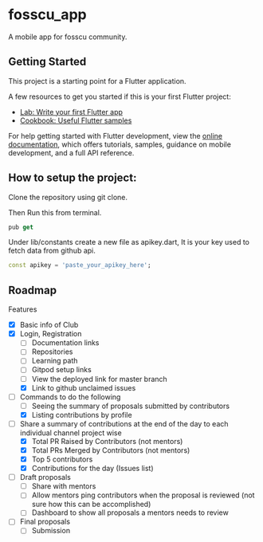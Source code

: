 # fosscu_app

A mobile app for fosscu community.

## Getting Started

This project is a starting point for a Flutter application.

A few resources to get you started if this is your first Flutter project:

- [Lab: Write your first Flutter app](https://docs.flutter.dev/get-started/codelab)
- [Cookbook: Useful Flutter samples](https://docs.flutter.dev/cookbook)

For help getting started with Flutter development, view the
[online documentation](https://docs.flutter.dev/), which offers tutorials,
samples, guidance on mobile development, and a full API reference.

## How to setup the project:

Clone the repository using git clone.

Then Run this from terminal.
```dart
pub get
```
Under lib/constants create a new file as apikey.dart, It is your key used to fetch data from github api.

```dart
const apikey = 'paste_your_apikey_here';
```



## Roadmap
Features
- [x] Basic info of Club
- [x] Login, Registration
    - [ ] Documentation links
    - [ ] Repositories
    - [ ] Learning path
    - [ ] Gitpod setup links
    - [ ] View the deployed link for master branch
    - [x] Link to github unclaimed issues
- [ ] Commands to do the following
    - [ ] Seeing the summary of proposals submitted by contributors
    - [x] Listing contributions by profile
- [ ] Share a summary of contributions at the end of the day to each individual channel project wise
    - [x] Total PR Raised by Contributors (not mentors)
    - [x] Total PRs Merged by Contributors (not mentors)
    - [x] Top 5 contributors
    - [x] Contributions for the day (Issues list)
- [ ] Draft proposals
    - [ ] Share with mentors
    - [ ] Allow mentors ping contributors when the proposal is reviewed (not sure how this can be accomplished)
    - [ ] Dashboard to show all proposals a mentors needs to review
- [ ] Final proposals
    - [ ] Submission